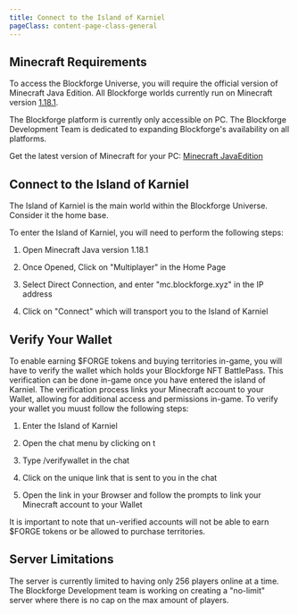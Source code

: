 ```yaml
---
title: Connect to the Island of Karniel
pageClass: content-page-class-general
---
```


## Minecraft Requirements
 To access the Blockforge Universe, you will require the official version of Minecraft Java Edition.
 All Blockforge worlds currently run on Minecraft version [1.18.1](https://www.minecraft.net/en-us/article/minecraft-java-edition-1-18-1).


 The Blockforge platform is currently only accessible on PC. The Blockforge Development Team is dedicated to expanding Blockforge's availability on all platforms.


 Get the latest version of Minecraft for your PC: [Minecraft JavaEdition](https://www.minecraft.net/en-us/store/minecraft-java-edition)


## Connect to the Island of Karniel
The Island of Karniel is the main world within the Blockforge Universe. Consider it the home base.

To enter the Island of Karniel, you will need to perform the following steps:

1. Open Minecraft Java version 1.18.1

2. Once Opened, Click on "Multiplayer" in the Home Page

3. Select Direct Connection, and enter "mc.blockforge.xyz" in the IP address

4. Click on "Connect" which will transport you to the Island of Karniel


## Verify Your Wallet
To enable earning $FORGE tokens and buying territories in-game, you will have to verify the wallet which holds your Blockforge NFT BattlePass. This verification can be done in-game once you have entered the island of Karniel. The verification process links your Minecraft account to your Wallet, allowing for additional access and permissions in-game.  To verify your wallet you muust follow the following steps:

1. Enter the Island of Karniel

2. Open the chat menu by clicking on t

3. Type /verifywallet in the chat

4. Click on the unique link that is sent to you in the chat

5. Open the link in your Browser and follow the prompts to link your Minecraft account to your Wallet


It is important to note that un-verified accounts will not be able to earn $FORGE tokens or be allowed to purchase territories.


## Server Limitations

The server is currently limited to having only 256 players online at a time. The Blockforge Development team is working on creating a "no-limit" server where there is no cap on the max amount of players.
